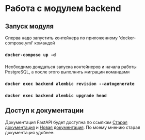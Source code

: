 # Работа с модулем backend

## Запуск модуля
Сперва надо запустить контейнера по приложенному 'docker-compose.yml' командой 
###  `docker-compose up -d`
###
Необходимо дождаться запуска контейнеров и начала работы PostgreSQL, а после этого выполнить миграции командами 
### `docker exec backend alembic revision --autogenerate`
### `docker exec backend alembic upgrade head`

## Доступ к документации
Документация FastAPI будет доступна по ссылкам [Старая документация](http://localhost:80/docs) и 
[Новая документация](http://localhost/redoc). По моему мнению старая документация удобнее.